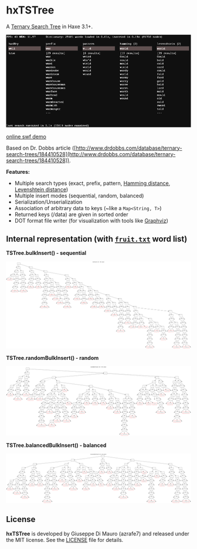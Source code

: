 hxTSTree
========

A [Ternary Search Tree](http://en.wikipedia.org/wiki/Ternary_search_tree) in Haxe 3.1+.

![](screenshot.png)

[online swf demo](https://dl.dropboxusercontent.com/u/32864004/dev/FPDemo/hxTSTreeDemo.swf)

Based on Dr. Dobbs article ([http://www.drdobbs.com/database/ternary-search-trees/184410528](http://www.drdobbs.com/database/ternary-search-trees/184410528)).

**Features:**

 - Multiple search types (exact, prefix, pattern, [Hamming distance](http://en.wikipedia.org/wiki/Hamming_distance), [Levenshtein distance](http://en.wikipedia.org/wiki/Levenshtein_distance))
 - Multiple insert modes (sequential, random, balanced)
 - Serialization/Unserialization
 - Association of arbitrary data to keys (~like a `Map<String, T>`)
 - Returned keys (/data) are given in sorted order
 - DOT format file writer (for visualization with tools like [Graphviz](http://www.graphviz.org/)) 

## Internal representation (with [`fruit.txt`](assets/fruit.txt) word list)

**TSTree.bulkInsert() - sequential**

![](bulkInsert.png)


**TSTree.randomBulkInsert() - random**

![](randomBulkInsert.png)


**TSTree.balancedBulkInsert() - balanced**

![](balancedBulkInsert.png)

## License

**hxTSTree** is developed by Giuseppe Di Mauro (azrafe7) and released under the MIT license. See the [LICENSE](LICENSE) file for details. 
